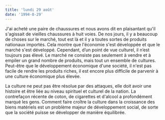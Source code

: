 ```yaml
---
title: 'lundi 29 août'
date: '1994-8-29'
---
```


J'ai acheté une paire de chaussures et nous avons dit en plaisantant qu'il s'agissait de vieilles chaussures à huit voies. De nos jours, il y a beaucoup de choses sur le marché, tout est là et il y a toutes sortes de produits nationaux importés. Cela montre que l'économie s'est développée et que le marché s'est développé. Cependant, d’un point de vue culturel, il n’est toujours pas élevé. Le marché ne consiste pas seulement à vendre et à empiler un grand nombre de produits, mais tout un ensemble de cultures. Peut-être que le développement économique d'une société, il n'est pas facile de rendre les produits riches, il est encore plus difficile de parvenir à une culture économique plus élevée.

La culture ne peut pas être résolue par des attaques, elle doit avoir une histoire et être liée au niveau spirituel et culturel de la nation. La contrefaçon récente de coton, de cigarettes et d'alcool a profondément marqué les gens. Comment faire croître la culture dans la croissance des biens matériels est un problème majeur de développement social, de sorte que la société puisse se développer de manière équilibrée.

